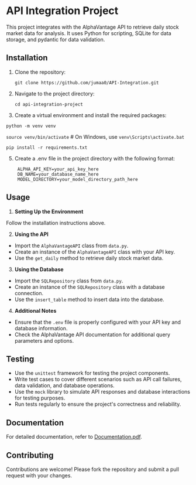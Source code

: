 # API Integration Project

This project integrates with the AlphaVantage API to retrieve daily stock market data for analysis. It uses Python for scripting, SQLite for data storage, and pydantic for data validation.

## Installation

1. Clone the repository:

   `git clone https://github.com/jumaa0/API-Integration.git`
  
2. Navigate to the project directory:

   `cd api-integration-project`
   
4. Create a virtual environment and install the required packages:

  `python -m venv venv`
  
  `source venv/bin/activate`  # On Windows, use `venv\Scripts\activate.bat`
  
  `pip install -r requirements.txt`

5. Create a .env file in the project directory with the following format:

        ALPHA_API_KEY=your_api_key_here
        DB_NAME=your_database_name_here
        MODEL_DIRECTORY=your_model_directory_path_here


## Usage

1. **Setting Up the Environment**

Follow the installation instructions above.

2. **Using the API**

- Import the `AlphaVantageAPI` class from `data.py`.
- Create an instance of the `AlphaVantageAPI` class with your API key.
- Use the `get_daily` method to retrieve daily stock market data.

3. **Using the Database**

- Import the `SQLRepository` class from `data.py`.
- Create an instance of the `SQLRepository` class with a database connection.
- Use the `insert_table` method to insert data into the database.

4. **Additional Notes**

- Ensure that the `.env` file is properly configured with your API key and database information.
- Check the AlphaVantage API documentation for additional query parameters and options.

## Testing

- Use the `unittest` framework for testing the project components.
- Write test cases to cover different scenarios such as API call failures, data validation, and database operations.
- Use the `mock` library to simulate API responses and database interactions for testing purposes.
- Run tests regularly to ensure the project's correctness and reliability.

## Documentation

For detailed documentation, refer to [Documentation.pdf](Documentation.pdf).

## Contributing

Contributions are welcome! Please fork the repository and submit a pull request with your changes.


